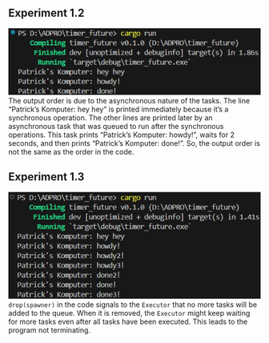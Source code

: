 ## Experiment 1.2
![alt text](image.png)
The output order is due to the asynchronous nature of the tasks. The line “Patrick’s Komputer: hey hey” is printed immediately because it’s a synchronous operation. The other lines are printed later by an asynchronous task that was queued to run after the synchronous operations. This task prints “Patrick’s Komputer: howdy!”, waits for 2 seconds, and then prints “Patrick’s Komputer: done!”. So, the output order is not the same as the order in the code.

## Experiment 1.3
![alt text](image-1.png)
`drop(spawner)` in the code signals to the `Executor` that no more tasks will be added to the queue. When it is removed, the `Executor` might keep waiting for more tasks even after all tasks have been executed. This leads to the program not terminating. 